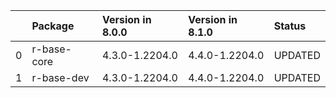 <!-- markdown-link-check-disable -->

|    | Package     | Version in 8.0.0   | Version in 8.1.0   | Status   |
|---:|:------------|:-------------------|:-------------------|:---------|
|  0 | r-base-core | 4.3.0-1.2204.0     | 4.4.0-1.2204.0     | UPDATED  |
|  1 | r-base-dev  | 4.3.0-1.2204.0     | 4.4.0-1.2204.0     | UPDATED  |